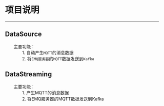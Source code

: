 # 项目说明

---
## DataSource
　　主要功能：  
　　　　1. 自动产生`MQTT`的消息数据  
　　　　2. 将`EMQ服务器`的`MQTT`数据发送到`Kafka`
## DataStreaming
　　主要功能：  
　　　　1. 产生MQTT的消息数据  
　　　　2. 将EMQ服务器的MQTT数据发送到Kafka

